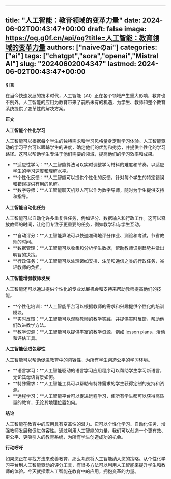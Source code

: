 
---
title: "人工智能：教育领域的变革力量"
date: 2024-06-02T00:43:47+00:00
draft: false
image: https://og.g0f.cn/api/og?title=人工智能：教育领域的变革力量
authors: ["naiveのai"]
categories: ["ai"]
tags: ["chatgpt","sora","openai","Mistral AI"]
slug: "20240602004347"
lastmod: 2024-06-02T00:43:47+00:00
---
**引言**

在当今快速发展的技术时代，人工智能（AI）正在各个领域产生重大影响，教育也不例外。人工智能的应用为教育带来了前所未有的机遇，为学生、教师和整个教育系统提供了变革性的解决方案。

**正文**

**人工智能个性化学习**

人工智能可以根据每个学生的独特需求和学习风格量身定制学习体验。人工智能驱动的学习平台可以跟踪学生的进度，确定他们的优势和劣势，并提供个性化的学习路径。这可以帮助学生专注于他们需要的领域，提高他们的学习效率和成果。

* **适应性学习：**人工智能算法可以实时调整学习材料的难度和节奏，以适应学生的学习速度和理解水平。
* **个性化反馈：**人工智能可以提供个性化的反馈，针对每个学生的特定错误和错误提供有用的见解。
* **数字导师：**人工智能聊天机器人可以作为数字导师，随时为学生提供支持和指导。

**人工智能自动化任务**

人工智能可以自动化许多重复性任务，例如评分、数据输入和行政工作。这可以释放教师的时间，让他们专注于更重要的任务，例如教学和与学生互动。

* **自动评分：**人工智能算法可以快速准确地评分作业、测验和考试，节省教师的时间。
* **数据管理：**人工智能可以收集和分析学生数据，帮助教师识别趋势并做出明智的决策。
* **行政任务：**人工智能可以处理诸如安排、注册和通信之类的行政任务，减轻教师的负担。

**人工智能增强教师发展**

人工智能还可以通过提供个性化的专业发展机会和支持来帮助教师提高他们的技能。

* **个性化培训：**人工智能平台可以根据教师的需求和兴趣提供个性化的培训模块。
* **实时反馈：**人工智能可以观察教师的教学实践，并提供实时反馈，帮助他们改进教学方法。
* **教学资源：**人工智能可以提供丰富的教学资源，例如 lesson plans、活动和评估工具。

**人工智能促进包容性**

人工智能可以帮助促进教育中的包容性，为所有学生创造公平的学习环境。

* **语言学习：**人工智能驱动的语言学习应用程序可以帮助学生学习新语言，无论其母语背景如何。
* **特殊需求：**人工智能工具可以帮助有特殊需求的学生获得定制的支持和资源。
* **远程学习：**人工智能平台可以促进远程学习，使所有学生都可以获得高质量的教育，无论其地理位置如何。

**结论**

人工智能在教育中的应用具有变革性的潜力。它可以个性化学习、自动化任务、增强教师发展和促进包容性。通过利用人工智能的力量，我们可以创造一个更有效、更公平、更吸引人的教育系统，为所有学生创造成功的机会。

**行动呼吁**

如果您正在寻找方法来改善教育，那么考虑将人工智能纳入您的策略。从个性化学习平台到人工智能驱动的评分工具，有很多方法可以利用人工智能来提升学生和教师的体验。今天就探索人工智能在教育中的应用，拥抱变革的力量。